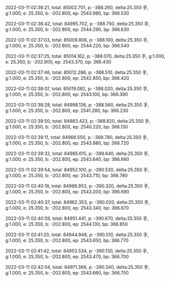 2022-03-11 02:36:21, total: 85002.701, p: -388.260, delta:25.350 手, g:1.000, e: 25.350, b: -202.800, ep: 2543.980, bp: 366.530

2022-03-11 02:36:42, total: 84995.702, p: -388.750, delta:25.350 手, g:1.000, e: 25.350, b: -202.800, ep: 2544.290, bp: 366.630

2022-03-11 02:37:03, total: 85009.806, p: -388.100, delta:25.350 手, g:1.000, e: 25.350, b: -202.800, ep: 2544.220, bp: 366.540

2022-03-11 02:37:25, total: 85014.162, p: -388.070, delta:25.350 手, g:1.000, e: 25.350, b: -202.800, ep: 2543.370, bp: 366.430

2022-03-11 02:37:46, total: 85012.286, p: -388.510, delta:25.350 手, g:1.000, e: 25.350, b: -202.800, ep: 2542.850, bp: 366.420

2022-03-11 02:38:07, total: 85019.082, p: -388.020, delta:25.350 手, g:1.000, e: 25.350, b: -202.800, ep: 2543.100, bp: 366.390

2022-03-11 02:38:28, total: 84998.136, p: -388.560, delta:25.350 手, g:1.000, e: 25.350, b: -202.800, ep: 2541.280, bp: 366.230

2022-03-11 02:38:50, total: 84983.423, p: -388.820, delta:25.350 手, g:1.000, e: 25.350, b: -202.800, ep: 2540.220, bp: 366.130

2022-03-11 02:39:11, total: 84966.550, p: -389.780, delta:25.350 手, g:1.000, e: 25.350, b: -202.800, ep: 2543.980, bp: 366.720

2022-03-11 02:39:32, total: 84965.615, p: -389.640, delta:25.350 手, g:1.000, e: 25.350, b: -202.800, ep: 2543.640, bp: 366.660

2022-03-11 02:39:54, total: 84952.100, p: -390.530, delta:25.350 手, g:1.000, e: 25.350, b: -202.800, ep: 2543.710, bp: 366.780

2022-03-11 02:40:16, total: 84966.953, p: -390.320, delta:25.350 手, g:1.000, e: 25.350, b: -202.800, ep: 2543.200, bp: 366.690

2022-03-11 02:40:37, total: 84962.353, p: -390.020, delta:25.350 手, g:1.000, e: 25.350, b: -202.800, ep: 2543.340, bp: 366.670

2022-03-11 02:40:59, total: 84951.441, p: -390.670, delta:25.350 手, g:1.000, e: 25.350, b: -202.800, ep: 2544.130, bp: 366.850

2022-03-11 02:41:20, total: 84944.948, p: -390.510, delta:25.350 手, g:1.000, e: 25.350, b: -202.800, ep: 2543.650, bp: 366.770

2022-03-11 02:41:42, total: 84953.534, p: -390.130, delta:25.350 手, g:1.000, e: 25.350, b: -202.800, ep: 2543.470, bp: 366.700

2022-03-11 02:42:04, total: 84971.369, p: -390.340, delta:25.350 手, g:1.000, e: 25.350, b: -202.800, ep: 2543.660, bp: 366.750